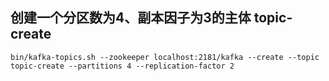 ## 创建一个分区数为4、副本因子为3的主体 topic-create
```
bin/kafka-topics.sh --zookeeper localhost:2181/kafka --create --topic topic-create --partitions 4 --replication-factor 2
```

